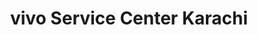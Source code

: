 ---
title: "vivo Service Center Karachi"
url: /karachi/vivo-service-center-karachi/
shop: electronics
---